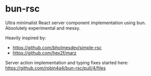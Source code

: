 # bun-rsc

Ultra minimalist React server component implementation using bun. Absolutely experimental and messy.

Heavily inspired by:
- https://github.com/bholmesdev/simple-rsc
- https://github.com/hex2f/marz

Server action implementation and typing fixes started here: https://github.com/robin4a4/bun-rsc/pull/4/files